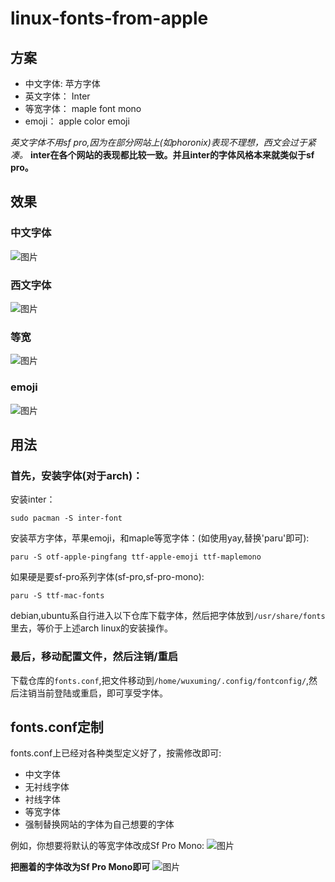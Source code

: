 # linux-fonts-from-apple

## 方案
- 中文字体: 苹方字体
- 英文字体： Inter 
- 等宽字体： maple font mono
- emoji： apple color emoji

*英文字体不用sf pro,因为在部分网站上(如phoronix)表现不理想，西文会过于紧凑。*
**inter在各个网站的表现都比较一致。并且inter的字体风格本来就类似于sf pro。**


## 效果

### 中文字体

![图片](https://github.com/user-attachments/assets/ebdd119d-469a-4ff9-9d87-f58710be8dcb)

### 西文字体

![图片](https://github.com/user-attachments/assets/693099b7-cfb0-4dd7-b197-3a1bbef4103e)

### 等宽

![图片](https://github.com/user-attachments/assets/247f7ee9-74d6-4dd6-8dea-23a4774796dd)

### emoji

![图片](https://github.com/user-attachments/assets/3050a8da-37b6-47a4-9660-5223b67de0bc)


## 用法

### 首先，安装字体(对于arch)：
安装inter：
```
sudo pacman -S inter-font

```

安装苹方字体，苹果emoji，和maple等宽字体：(如使用yay,替换'paru'即可):
```
paru -S otf-apple-pingfang ttf-apple-emoji ttf-maplemono
```

如果硬是要sf-pro系列字体(sf-pro,sf-pro-mono):
```
paru -S ttf-mac-fonts
```

debian,ubuntu系自行进入以下仓库下载字体，然后把字体放到`/usr/share/fonts`里去，等价于上述arch linux的安装操作。

### 最后，移动配置文件，然后注销/重启
下载仓库的`fonts.conf`,把文件移动到`/home/wuxuming/.config/fontconfig/`,然后注销当前登陆或重启，即可享受字体。

## fonts.conf定制
fonts.conf上已经对各种类型定义好了，按需修改即可:
- 中文字体
- 无衬线字体
- 衬线字体
- 等宽字体
- 强制替换网站的字体为自己想要的字体

例如，你想要将默认的等宽字体改成Sf Pro Mono:
![图片](https://github.com/user-attachments/assets/30608173-b1b5-4540-ac42-3875b98eef14)

**把圈着的字体改为Sf Pro Mono即可**
![图片](https://github.com/user-attachments/assets/d33b0f07-9e4c-44aa-8ebf-1f7d41cc96e5)










